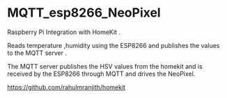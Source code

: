 # MQTT_esp8266_NeoPixel


Raspberry Pi Integration with HomeKit . 

Reads temperature ,humidity using the ESP8266 and publishes the values to the MQTT server .

The MQTT server publishes the HSV values from the homekit and is received by the ESP8266 through MQTT and drives the NeoPixel.


https://github.com/rahulmranjith/homekit
